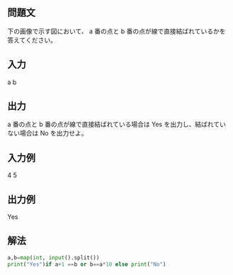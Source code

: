 ## 問題文
下の画像で示す図において、
a 番の点と 
b 番の点が線で直接結ばれているかを答えてください。
## 入力
a b
## 出力
a 番の点と 
b 番の点が線で直接結ばれている場合は Yes を出力し、結ばれていない場合は No を出力せよ。
## 入力例
4 5
## 出力例
Yes
## 解法

```python
a,b=map(int, input().split())
print("Yes")if a+1 ==b or b==a*10 else print("No")